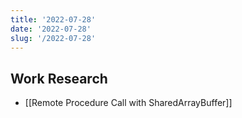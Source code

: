 ```yaml
---
title: '2022-07-28'
date: '2022-07-28'
slug: '/2022-07-28'
---
```


## Work Research

- [[Remote Procedure Call with SharedArrayBuffer]]
